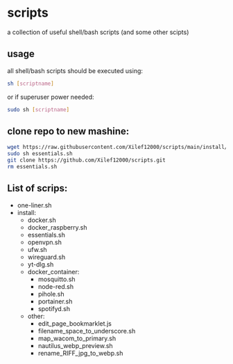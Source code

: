 # scripts
a collection of useful shell/bash scripts (and some other scipts)

## usage
all shell/bash scripts should be executed using:
```bash
sh [scriptname]
```  
or if superuser power needed:
```bash
sudo sh [scriptname]
```  
## clone repo to new mashine:
```bash
wget https://raw.githubusercontent.com/Xilef12000/scripts/main/install/essentials.sh
sudo sh essentials.sh
git clone https://github.com/Xilef12000/scripts.git
rm essentials.sh
```  
## List of scrips:
- one-liner.sh
- install:
    + docker.sh
    + docker_raspberry.sh
    + essentials.sh
    + openvpn.sh
    + ufw.sh
    + wireguard.sh
    + yt-dlg.sh
    + docker_container:
        * mosquitto.sh
        * node-red.sh
        * pihole.sh
        * portainer.sh
        * spotifyd.sh
    + other:
        * edit_page_bookmarklet.js
        * filename_space_to_underscore.sh
        * map_wacom_to_primary.sh
        * nautilus_webp_preview.sh
        * rename_RIFF_jpg_to_webp.sh
    